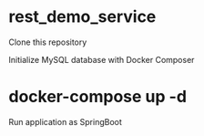 # rest_demo_service
Clone this repository

Initialize MySQL database with Docker Composer
# docker-compose up -d
  
  Run application as SpringBoot
